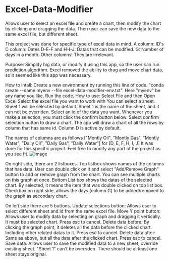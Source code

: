 # Excel-Data-Modifier
Allows user to select an excel file and create a chart, then modify the chart by clicking and dragging the data. Then user can save the new data to the same excel file, but different sheet.

This project was done for specific type of excel data in mind.
A column: ID's
C column: Dates
D-E-F and H-I-J: Datas that can be modified.
G: Number of days in a month.
Other columns: They are irrelevant.

Purpose: Simplify big data, or modify it using this app, so the user can run prediction algorithm. Excel removed the ability to drag and move chart data, so it seemed like this app was necessary.

How to intall:
  Create a new environment by running this line of code. "conda create --name myenv --file excel-data-modifier-env.txt". Here "myenv" be any name you like. 
  Run the code.
How to use:
  Select File and then Open Excel
  Select the excel file you want to work with
  You can select a sheet. Sheet 1 will be selected by default. Sheet 1 is the name of the sheet, and it can not be overriden.
  Select an id of the data you want.
  Whenever you make a selection, you must click the confirm button below.
  Select confirm selection button to draw a chart.
  The app will draw a chart of all the rows by column that has same id.
  Column D is active by default.

  The names of columns are as follows ["Montly Oil", "Montly Gas", "Montly Water", "Daily Oil", "Daily Gas", "Daily Water"] for [D, E, F, H, I, J]
    It was done for this specific project. Feel free to modify any part of the project as you see fit.
   ![image](https://user-images.githubusercontent.com/33734353/229098040-85ecde0d-a1ec-4db7-be7f-085937079a52.png)
  
  On right side, there are 2 listboxes. Top listbox shows names of the columns that has data. User can double click on it and select "Add/Remove Graph" button to add or remove graph from the chart. You can see multiple charts on this graph at once.
    Bottom List box shows the datas of the selected chart. By selected, it means the item that was double clicked on top list box.
    Checkbox on right side, allows the days (column G) to be added/removed to the graph as secondary chart.
    
  On left side there are 5 buttons.
    Update selections button: Allows user to select different sheet and id from the same excel file.
    Move Y point button: Allows user to modify data by selecting on graph and dragging it vertically. It must be selected chart. Press esc to cancel.
    Delete data before: By clicking the graph point, it deletes all the data before the clicked chart. Including other related datas to it. Press esc to cancel.
    Delete data after: Same as above, but all the data after the clicked chart. Press esc to cancel.
    Save data: Allows user to save the modified data to a new sheet, override existing sheet. "Sheet 1" can't be overriden. There should be at least one sheet stays original.
